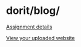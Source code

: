# dorit/blog/

[Assignment details](/homework/blog)

[View your uploaded website](https://mpaulweeks.github.io/cfc2018/students/dorit/blog/)
